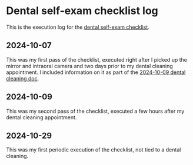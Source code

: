 # Dental self-exam checklist log

This is the execution log for the [dental self-exam checklist](../checklists/dental-self-exam-checklist.md).

## 2024-10-07

This was my first pass of the checklist, executed right after I picked
up the mirror and intraoral camera and two days prior to my dental
cleaning appointment. I included information on it as part of the
[2024-10-09 dental cleaning
doc](../events/2024/2024-10-09-dental-cleaning.md).

## 2024-10-09

This was my second pass of the checklist, executed a few hours after
my dental cleaning appointment.

## 2024-10-29

This was my first periodic execution of the checklist, not tied to a
dental cleaning.
